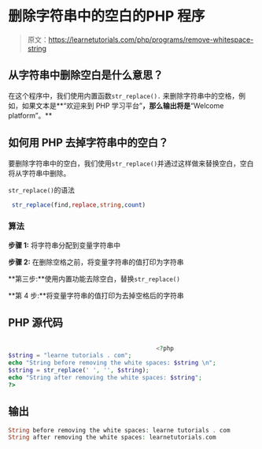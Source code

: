 # 删除字符串中的空白的PHP 程序

> 原文：<https://learnetutorials.com/php/programs/remove-whitespace-string>

## 从字符串中删除空白是什么意思？

在这个程序中，我们使用内置函数`str_replace().` 来删除字符串中的空格，例如，如果文本是**“欢迎来到 PHP 学习平台”**，那么输出将是**“Welcome platform”。**

## 如何用 PHP 去掉字符串中的空白？

要删除字符串中的空白，我们使用`str_replace()`并通过这样做来替换空白，空白将从字符串中删除。

`str_replace()`的语法

```php
 str_replace(find,replace,string,count) 

```

### 算法

**步骤 1:** 将字符串分配到变量字符串中

**步骤 2:** 在删除空格之前，将变量字符串的值打印为字符串

**第三步:**使用内置功能去除空白，替换`str_replace()`

**第 4 步:**将变量字符串的值打印为去掉空格后的字符串

## PHP 源代码

```php

                                          <?php
$string = "learne tutorials . com";
echo "String before removing the white spaces: $string \n";
$string = str_replace(' ', '', $string);
echo "String after removing the white spaces: $string";
?>

```

## 输出

```php
String before removing the white spaces: learne tutorials . com
String after removing the white spaces: learnetutorials.com
```